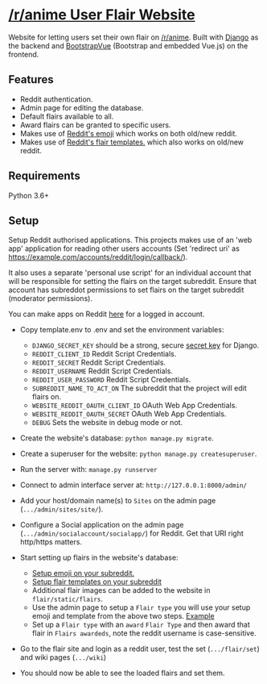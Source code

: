 # [/r/anime User Flair Website](https://flair.r-anime.moe/)

Website for letting users set their own flair on [/r/anime](https://www.reddit.com/r/anime/). Built with [Django](https://www.djangoproject.com/) as the backend and [BootstrapVue](https://bootstrap-vue.org/) (Bootstrap and embedded Vue.js) on the frontend.

## Features

* Reddit authentication.
* Admin page for editing the database.
* Default flairs available to all.
* Award flairs can be granted to specific users.
* Makes use of [Reddit's emoji](https://mods.reddithelp.com/hc/en-us/articles/360010560371-Emojis) which works on both old/new reddit.
* Makes use of [Reddit's flair templates.](https://mods.reddithelp.com/hc/en-us/articles/360010541651-User-Flair) which also works on old/new reddit.

## Requirements

Python 3.6+

## Setup

Setup Reddit authorised applications. This projects makes use of an 'web app' application for reading other users accounts (Set 'redirect uri' as https://example.com/accounts/reddit/login/callback/). 

It also uses a separate 'personal use script' for an individual account that will be responsible for setting the flairs on the target subreddit. 
Ensure that account has subreddot permissions to set flairs on the target subreddit (moderator permissions). 


You can make apps on Reddit [here](https://www.reddit.com/prefs/apps) for a logged in account.

* Copy template.env to .env and set the environment variables:
    * `DJANGO_SECRET_KEY` should be a strong, secure [secret key](https://docs.djangoproject.com/en/3.1/ref/settings/#secret-key) for Django.
    * `REDDIT_CLIENT_ID` Reddit Script Credentials.
    * `REDDIT_SECRET` Reddit Script Credentials.
    * `REDDIT_USERNAME` Reddit Script Credentials.
    * `REDDIT_USER_PASSWORD` Reddit Script Credentials.
    * `SUBREDDIT_NAME_TO_ACT_ON` The subreddit that the project will edit flairs on.
    * `WEBSITE_REDDIT_OAUTH_CLIENT_ID` OAuth Web App Credentials.
    * `WEBSITE_REDDIT_OAUTH_SECRET` OAuth Web App Credentials.
    * `DEBUG` Sets the website in debug mode or not.

* Create the website's database: `python manage.py migrate`.
* Create a superuser for the website: `python manage.py createsuperuser`.
* Run the server with: `manage.py runserver`
* Connect to admin interface server at: `http://127.0.0.1:8000/admin/`
* Add your host/domain name(s) to `Sites` on the admin page (`.../admin/sites/site/`).
* Configure a Social application on the admin page (`.../admin/socialaccount/socialapp/`) for Reddit. Get that URI right http/https matters.
* Start setting up flairs in the website's database:
  * [Setup emoji on your subreddit.](https://mods.reddithelp.com/hc/en-us/articles/360010560371-Emojis)
  * [Setup flair templates on your subreddit](https://mods.reddithelp.com/hc/en-us/articles/360010541651-User-Flair)
  * Additional flair images can be added to the website in `flair/static/flairs`.
  * Use the admin page to setup a `Flair type` you will use your setup emoji and template from the above two steps. [Example](https://i.imgur.com/XAvboSA.png)
  * Set up a `Flair type` with an `award` `Flair Type` and then award that flair in `Flairs awardeds`, note the reddit username is case-sensitive.
* Go to the flair site and login as a reddit user, test the set (`.../flair/set`) and wiki pages (`.../wiki`)
* You should now be able to see the loaded flairs and set them.
